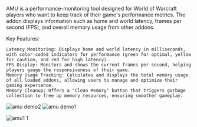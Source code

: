 

AMU is a performance-monitoring tool designed for World of Warcraft players who want to keep track of their game's performance metrics. The addon displays information such as home and world latency, frames per second (FPS), and overall memory usage from other addons.

Key Features:

    Latency Monitoring: Displays home and world latency in milliseconds, with color-coded indicators for performance (green for optimal, yellow for caution, and red for high latency).
    FPS Display: Monitors and shows the current frames per second, helping players gauge the responsiveness of their game.
    Memory Usage Tracking: Calculates and displays the total memory usage of all loaded addons, allowing users to manage and optimize their gaming experience.
    Memory Cleanup: Offers a "Clean Memory" button that triggers garbage collection to free up memory resources, ensuring smoother gameplay.

![amu demo2](https://github.com/user-attachments/assets/a9c70ecd-ab5d-4cd7-8edb-10c8d32cd065)
![amu demo1](https://github.com/user-attachments/assets/069e48a5-d906-49f4-ad43-3d454614eed4)


![amu1 1](https://github.com/user-attachments/assets/49f8f9a4-b4dc-41fe-a0c7-3d23a26317f0)
